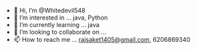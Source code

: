 - 👋 Hi, I’m @Whitedevil548
- 👀 I’m interested in ... java, Python
- 🌱 I’m currently learning ... java
- 💞️ I’m looking to collaborate on ...
- 📫 How to reach me ... rajsaket1405@gmail.com, 6206869340

<!---
Whitedevil548/Whitedevil548 is a ✨ special ✨ repository because its `README.md` (this file) appears on your GitHub profile.
You can click the Preview link to take a look at your changes.
--->
